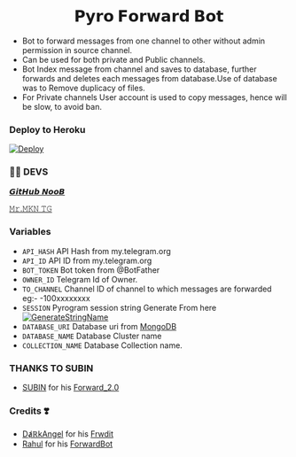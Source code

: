 <h1 align="center">
  <b>𝗣𝘆𝗿𝗼 𝗙𝗼𝗿𝘄𝗮𝗿𝗱 𝗕𝗼𝘁</b>
</h1>

* Bot to forward messages from one channel to other without admin permission in source channel.
* Can be used for both private and Public channels.
* Bot Index message from channel and saves to database, further forwards and deletes each messages from database.Use of database was to Remove duplicacy of files.
* For Private channels User account is used to copy messages, hence will be slow, to avoid ban.

### Deploy to Heroku
[![Deploy](https://www.herokucdn.com/deploy/button.svg)](https://heroku.com/deploy?template=https://github.com/TEAM-PYRO-BOTZ/Pyro-Forward_loader)


### 👨‍💻 DEVS

[𝙂𝙞𝙩𝙃𝙪𝙗 𝙉𝙤𝙤𝘽](https://t.me/GitHub_noob)

[𝙼𝚛.𝙼𝙺𝙽 𝚃𝙶](https://t.me/mr_MKN)

### Variables

* `API_HASH` API Hash from my.telegram.org
* `API_ID` API ID from my.telegram.org
* `BOT_TOKEN` Bot token from @BotFather
* `OWNER_ID` Telegram Id of Owner.
* `TO_CHANNEL` Channel ID of channel to which messages are forwarded eg:- -100xxxxxxxx
* `SESSION` Pyrogram session string Generate From here [![GenerateStringName](https://img.shields.io/badge/repl.it-generateStringName-yellowgreen)](https://repl.it/@subinps/getStringName)
* `DATABASE_URI` Database uri from [MongoDB](https://cloud.mongodb.com/)
* `DATABASE_NAME` Database Cluster name
* `COLLECTION_NAME` Database Collection name.

### THANKS TO SUBIN 

* [SUBIN](https://github.com/subinps) for his [Forward_2.0](https://github.com/subinps/Forward_2.0)


### Credits ❣️
* [DⱥℝkAngel](https://github.com/Jijinr) for his [Frwdit](https://github.com/Jijinr/Frwdit)
* [Rahul](https://github.com/rahulps1000) for his [ForwardBot](https://github.com/rahulps1000/ForwardBot)



